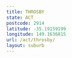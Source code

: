 ```yaml
---
title: THROSBY
state: ACT
postcode: 2914
latitude: -35.19159199
longitude: 149.1636815
url: /act/throsby/
layout: suburb
---
```

